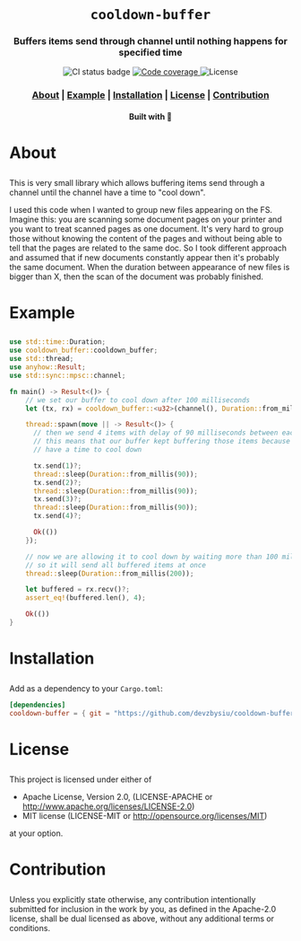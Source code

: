 <div align="center">

  <h1><code>cooldown-buffer</code></h1>

  <h3>
    <strong>Buffers items send through channel until nothing happens for specified time</strong>
  </h3>

  <p>
    <img src="https://img.shields.io/github/workflow/status/devzbysiu/cooldown-buffer/ci?style=for-the-badge" alt="CI status badge" />
    <a href="https://codecov.io/gh/devzbysiu/cooldown-buffer">
      <img src="https://img.shields.io/codecov/c/github/devzbysiu/cooldown-buffer?style=for-the-badge&token=f2339b3de9e44be0a902458a669c1160" alt="Code coverage"/>
    </a>
    <img src="https://img.shields.io/badge/license-MIT%2FAPACHE--2.0-blue?style=for-the-badge" alt="License"/>
  </p>

  <h3>
    <a href="#about">About</a>
    <span> | </span>
    <a href="#example">Example</a>
    <span> | </span>
    <a href="#installation">Installation</a>
    <span> | </span>
    <a href="#license">License</a>
    <span> | </span>
    <a href="#contribution">Contribution</a>
  </h3>

  <sub><h4>Built with 🦀</h4></sub>
</div>

# <p id="about">About</p>

This is very small library which allows buffering items send through a channel until the channel
have a time to "cool down".

I used this code when I wanted to group new files appearing on the FS. Imagine this: you are
scanning some document pages on your printer and you want to treat scanned pages as one document.
It's very hard to group those without knowing the content of the pages and without being able to
tell that the pages are related to the same doc. So I took different approach and assumed that if
new documents constantly appear then it's probably the same document. When the duration between
appearance of new files is bigger than X, then the scan of the document was probably finished.

# <p id="example">Example</p>

```rust
use std::time::Duration;
use cooldown_buffer::cooldown_buffer;
use std::thread;
use anyhow::Result;
use std::sync::mpsc::channel;

fn main() -> Result<()> {
    // we set our buffer to cool down after 100 milliseconds
    let (tx, rx) = cooldown_buffer::<u32>(channel(), Duration::from_millis(100));

    thread::spawn(move || -> Result<()> {
      // then we send 4 items with delay of 90 milliseconds between each,
      // this means that our buffer kept buffering those items because it didn't
      // have a time to cool down

      tx.send(1)?;
      thread::sleep(Duration::from_millis(90));
      tx.send(2)?;
      thread::sleep(Duration::from_millis(90));
      tx.send(3)?;
      thread::sleep(Duration::from_millis(90));
      tx.send(4)?;

      Ok(())
    });

    // now we are allowing it to cool down by waiting more than 100 milliseconds,
    // so it will send all buffered items at once
    thread::sleep(Duration::from_millis(200));

    let buffered = rx.recv()?;
    assert_eq!(buffered.len(), 4);

    Ok(())
}
```


# <p id="installation">Installation</p>

Add as a dependency to your `Cargo.toml`:
```toml
[dependencies]
cooldown-buffer = { git = "https://github.com/devzbysiu/cooldown-buffer", rev = "e2961ca" }
```

# <p id="license">License</p>

This project is licensed under either of

- Apache License, Version 2.0, (LICENSE-APACHE or http://www.apache.org/licenses/LICENSE-2.0)
- MIT license (LICENSE-MIT or http://opensource.org/licenses/MIT)

at your option.

# <p id="contribution">Contribution</p>


Unless you explicitly state otherwise, any contribution intentionally submitted for inclusion in the work by you, as defined in the Apache-2.0 license, shall be dual licensed as above, without any additional terms or conditions.

